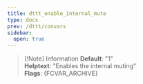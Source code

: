 ```yaml
---
title: dttt_enable_internal_mute
type: docs
prev: /dttt/convars
sidebar:
  open: true
---
```


> [!Note] Information
> **Default**: "1"  
> **Helptext**: "Enables the internal muting"  
> **Flags**: {FCVAR_ARCHIVE}  